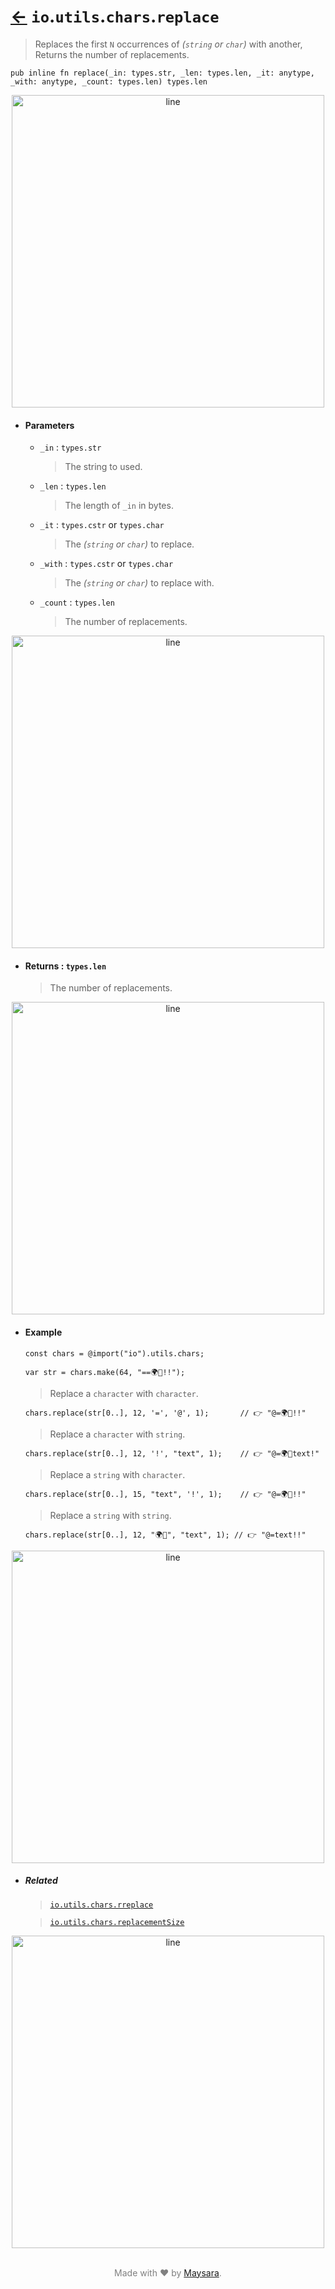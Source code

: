 # [←](../readme.md) `io`.`utils`.`chars`.`replace`

> Replaces the first `N` occurrences of _(`string` or `char`)_ with another, Returns the number of replacements.

```zig
pub inline fn replace(_in: types.str, _len: types.len, _it: anytype, _with: anytype, _count: types.len) types.len
```


<div align="center">
<img src="https://raw.githubusercontent.com/Super-ZIG/io/refs/heads/main/docs/dist/img/md/line.png" alt="line" style="width:500px;"/>
</div>

- #### Parameters

    - `_in` : `types.str`

        > The string to used.

    - `_len` : `types.len`

        > The length of `_in` in bytes.

    - `_it` : `types.cstr` or `types.char`

        > The _(`string` or `char`)_ to replace.

    - `_with` : `types.cstr` or `types.char`

        > The _(`string` or `char`)_ to replace with.

    - `_count` : `types.len`

        > The number of replacements.

<div align="center">
<img src="https://raw.githubusercontent.com/Super-ZIG/io/refs/heads/main/docs/dist/img/md/line.png" alt="line" style="width:500px;"/>
</div>

- #### Returns : `types.len`

    > The number of replacements.

<div align="center">
<img src="https://raw.githubusercontent.com/Super-ZIG/io/refs/heads/main/docs/dist/img/md/line.png" alt="line" style="width:500px;"/>
</div>

- #### Example

    ```zig
    const chars = @import("io").utils.chars;
    ```

    ```zig
    var str = chars.make(64, "==🌍🌟!!");
    ```

    > Replace a `character` with `character`.

    ```zig
    chars.replace(str[0..], 12, '=', '@', 1);       // 👉 "@=🌍🌟!!"
    ```

    > Replace a `character` with `string`.

    ```zig
    chars.replace(str[0..], 12, '!', "text", 1);    // 👉 "@=🌍🌟text!"
    ```

    > Replace a `string` with `character`.

    ```zig
    chars.replace(str[0..], 15, "text", '!', 1);    // 👉 "@=🌍🌟!!"
    ```

    > Replace a `string` with `string`.

    ```zig
    chars.replace(str[0..], 12, "🌍🌟", "text", 1); // 👉 "@=text!!"
    ```

<div align="center">
<img src="https://raw.githubusercontent.com/Super-ZIG/io/refs/heads/main/docs/dist/img/md/line.png" alt="line" style="width:500px;"/>
</div>

- ##### Related

  > [`io.utils.chars.rreplace`](./rreplace.md)

  > [`io.utils.chars.replacementSize`](./replacementSize.md)


<div align="center">
<img src="https://raw.githubusercontent.com/Super-ZIG/io/refs/heads/main/docs/dist/img/md/line.png" alt="line" style="width:500px;"/>
</div>

<p align="center" style="color:grey;"><br />Made with ❤️ by <a href="http://github.com/maysara-elshewehy" target="blank">Maysara</a>.</p>